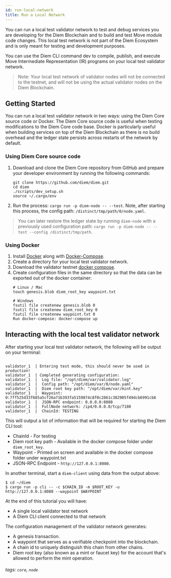 ```yaml
---
id: run-local-network
title: Run a Local Network
---
```


You can run a local test validator network to test and debug services you are developing for the Diem Blockchain and to build and test Move module code changes. This local test network is not part of the Diem Ecosystem and is only meant for testing and development purposes.

You can use the Diem CLI command dev to compile, publish, and execute Move Intermediate Representation (IR) programs on your local test validator network.

>
>Note: Your local test network of validator nodes will not be connected to the testnet, and will not be using the actual validator nodes on the Diem Blockchain.
>

## Getting Started


You can run a local test validator network in two ways: using the Diem Core source code or Docker. The Diem Core source code is useful when testing modifications to the Diem Core code base. Docker is particularly useful when building services on top of the Diem Blockchain as there is no build overhead and the ledger state persists across restarts of the network by default.


### Using Diem Core source code

1. Download and clone the Diem Core repository from GitHub and prepare your developer environment by running the following commands:

    ```
    git clone https://github.com/diem/diem.git
    cd diem
    ./scripts/dev_setup.sh
    source ~/.cargo/env
    ```
2. Run the process: `cargo run -p diem-node -- --test`. Note, after starting this process, the config path: `/distinct/tmp/path/0/node.yaml`.

> You can later restore the ledger state by running `diem-node` with a previously used configuration path: `cargo run -p diem-node -- --test --config /distinct/tmp/path`.


### Using Docker

1. Install [Docker](https://docs.docker.com/get-docker/) along with [Docker-Compose](https://docs.docker.com/compose/).
2. Create a directory for your local test validator network.
3. Download the validator testnet [docker compose](https://github.com/diem/diem/blob/main/docker/compose/validator-testnet/docker-compose.yaml).
4. Create configuration files in the same directory so that the data can be exported out of the docker container:
    ```
    # Linux / Mac
    touch genesis.blob diem_root_key waypoint.txt

    # Windows
    fsutil file createnew genesis.blob 0
    fsutil file createnew diem_root_key 0
    fsutil file createnew waypoint.txt 0
    Run docker-compose: docker-compose up
    ```

## Interacting with the local test validator network
After starting your local test validator network, the following will be output on your terminal:

```

validator_1  | Entering test mode, this should never be used in production!
validator_1  | Completed generating configuration:
validator_1  | 	Log file: "/opt/diem/var/validator.log"
validator_1  | 	Config path: "/opt/diem/var/0/node.yaml"
validator_1  | 	Diem root key path: "/opt/diem/var/mint.key"
validator_1  | 	Waypoint: 0:7ff525d33f685a5cf26a71b393fa5159874c8f0c2861c382905f49dcb6991cb6
validator_1  | 	JSON-RPC endpoint: 0.0.0.0:8080
validator_1  | 	FullNode network: /ip4/0.0.0.0/tcp/7180
validator_1  | 	ChainId: TESTING

```
This will output a lot of information that will be required for starting the Diem CLI tool:
* ChainId - For testing
* Diem root key path - Available in the docker compose folder under `diem_root_key`.
* Waypoint - Printed on screen and available in the docker compose folder under waypoint.txt
* JSON-RPC Endpoint - `http://127.0.0.1:8080`.


In another terminal, start a `diem-client` using data from the output above:

```
$ cd ~/diem
$ cargo run -p cli -- -c $CHAIN_ID -m $ROOT_KEY -u http://127.0.0.1:8080 --waypoint $WAYPOINT
```

At the end of this tutorial you will have:
* A single local validator test network
* A Diem CLI client connected to that network

The configuration management of the validator network generates:
* A genesis transaction.
* A waypoint that serves as a verifiable checkpoint into the blockchain.
* A chain id to uniquely distinguish this chain from other chains.
* Diem root key (also known as a mint or faucet key) for the account that's allowed to perform the mint operation.



###### tags: `core`, `node`
